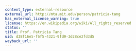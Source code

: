 ```yaml
---
content_type: external-resource
external_url: http://mta.mit.edu/person/patricia-tang
has_external_license_warning: true
license: https://en.wikipedia.org/wiki/All_rights_reserved
status: ''
title: Prof. Patricia Tang
uid: d38f16e5-f6f5-4321-9fd9-3d28ce2fd3d5
wayback_url: ''
---
```

